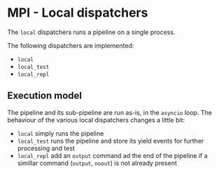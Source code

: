 # MPI - Local dispatchers

The `local` dispatchers runs a pipeline on a single process.

The following dispatchers are implemented:

* `local`
* `local_test`
* `local_repl`

## Execution model

The pipeline and its sub-pipeline are run as-is, in the `asyncio` loop.
The behaviour of the various local dispatchers changes a little bit:

* `local` simply runs the pipeline
* `local_test` runs the pipeline and store its yield events for further
   processing and test
* `local_repl` add an `output` command ad the end of the pipeline if a simillar
   command (`output`, `noout`) is not already present
